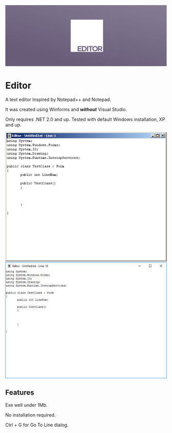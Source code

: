  ![editorlogo4.png](editorlogo4.png#2 "editorlogo4.png") 
 
# Editor

A text editor Inspired by Notepad++ and Notepad.

It was created using Winforms and ___without___ Visual Studio.

Only requires .NET 2.0 and up. Tested with default Windows installation, XP and up.

![Editor-WinXP-Screenshot.png](Editor-WinXP-Screenshot.png#1 "Editor-WinXP-Screenshot.png")
![Editor-Win10-Screenshot.png](Editor-Win10-Screenshot.png#1 "Editor-Win10-Screenshot.png")

## Features

Exe well under 1Mb.

No installation required.

Ctrl + G for Go To Line dialog.





